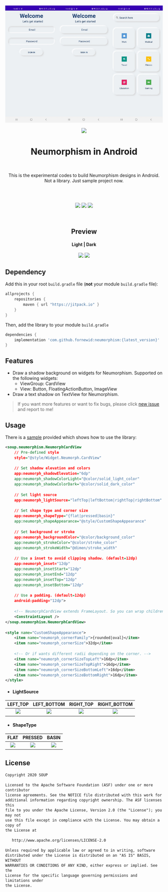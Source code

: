 ![Screenshots](./neumorphism.png)<br/>

<p align="center">
<img height="200" src='https://github.com/fornewid/Neumorphism/blob/master/art/preview.png'/>
</p>

<h1 align="center">Neumorphism in Android</h1><br/>
<p align="center">
  This is the experimental codes to build Neumorphism designs in Android.<br/>
  Not a library. Just sample project now.<br/>
  <br/>
</p>
</br>

<p align="center">
<a href="https://opensource.org/licenses/Apache-2.0"><img src="https://img.shields.io/badge/License-Apache%202.0-blue.svg"/></a>
<a href='https://developer.android.com'><img src='http://img.shields.io/badge/platform-android-green.svg'/></a>
<a href='https://jitpack.io/#fornewid/neumorphism'><img src='https://jitpack.io/v/fornewid/neumorphism.svg'/></a>
</p>
<br/>

<h2 align="center">Preview</h2>
<h4 align="center">Light    |    Dark</h4>
<p align="center">
<img width="300" src="https://github.com/fornewid/Neumorphism/blob/master/art/preview_light.gif"/> <img width="300" src="https://github.com/fornewid/Neumorphism/blob/master/art/preview_dark.gif"/>
</p>

## Dependency

Add this in your root `build.gradle` file (**not** your module `build.gradle` file):

```gradle
allprojects {
    repositories {
        maven { url "https://jitpack.io" }
    }
}
```

Then, add the library to your module `build.gradle`
```gradle
dependencies {
    implementation 'com.github.fornewid:neumorphism:{latest_version}'
}
```

## Features
- Draw a shadow background on widgets for Neumorphism.
  Supported on the following widgets:
  - ViewGroup: CardView
  - View: Button, FloatingActionButton, ImageView
- Draw a text shadow on TextView for Neumorphism.

> If you want more features or want to fix bugs, please click [new issue](https://github.com/fornewid/neumorphism/issues/new/choose) and report to me!

## Usage
There is a [sample](https://github.com/fornewid/neumorphism/tree/master/sample) provided which shows how to use the library:

```xml
<soup.neumorphism.NeumorphCardView
    // Pre-defined style
    style="@style/Widget.Neumorph.CardView"

    // Set shadow elevation and colors
    app:neumorph_shadowElevation="6dp"
    app:neumorph_shadowColorLight="@color/solid_light_color"
    app:neumorph_shadowColorDark="@color/solid_dark_color"

    // Set light source
    app:neumorph_lightSource="leftTop|leftBottom|rightTop|rightBottom"

    // Set shape type and corner size
    app:neumorph_shapeType="{flat|pressed|basin}"
    app:neumorph_shapeAppearance="@style/CustomShapeAppearance"

    // Set background or stroke
    app:neumorph_backgroundColor="@color/background_color"
    app:neumorph_strokeColor="@color/stroke_color"
    app:neumorph_strokeWidth="@dimen/stroke_width"

    // Use a inset to avoid clipping shadow. (default=12dp)
    app:neumorph_inset="12dp"
    app:neumorph_insetStart="12dp"
    app:neumorph_insetEnd="12dp"
    app:neumorph_insetTop="12dp"
    app:neumorph_insetBottom="12dp"

    // Use a padding. (default=12dp)
    android:padding="12dp">

    <!-- NeumorphCardView extends FrameLayout. So you can wrap childrens like this. -->
    <ConstraintLayout />
</soup.neumorphism.NeumorphCardView>

<style name="CustomShapeAppearance">
    <item name="neumorph_cornerFamily">{rounded|oval}</item>
    <item name="neumorph_cornerSize">32dp</item>

    <!-- Or if wants different radii depending on the corner. -->
    <item name="neumorph_cornerSizeTopLeft">16dp</item>
    <item name="neumorph_cornerSizeTopRight">16dp</item>
    <item name="neumorph_cornerSizeBottomLeft">16dp</item>
    <item name="neumorph_cornerSizeBottomRight">16dp</item>
</style>
```

- #### LightSource
| LEFT_TOP | LEFT_BOTTOM | RIGHT_TOP | RIGHT_BOTTOM |
| :--: | :-----: | :---: | :---: |
| <img width="100" src="https://github.com/fornewid/Neumorphism/blob/master/art/lightSource_leftTop.png"/> | <img width="100" src="https://github.com/fornewid/Neumorphism/blob/master/art/lightSource_leftBottom.png"/> | <img width="100" src="https://github.com/fornewid/Neumorphism/blob/master/art/lightSource_rightTop.png"/> | <img width="100" src="https://github.com/fornewid/Neumorphism/blob/master/art/lightSource_rightBottom.png"/> |

- #### ShapeType
| FLAT | PRESSED | BASIN |
| :--: | :-----: | :---: |
| <img width="100" src="https://github.com/fornewid/Neumorphism/blob/master/art/shape_flat.png"/> | <img width="100" src="https://github.com/fornewid/Neumorphism/blob/master/art/shape_pressed.png"/> | <img width="100" src="https://github.com/fornewid/Neumorphism/blob/master/art/shape_basin.png"/> |

## License

```
Copyright 2020 SOUP

Licensed to the Apache Software Foundation (ASF) under one or more contributor
license agreements. See the NOTICE file distributed with this work for
additional information regarding copyright ownership. The ASF licenses this
file to you under the Apache License, Version 2.0 (the "License"); you may not
use this file except in compliance with the License. You may obtain a copy of
the License at

   http://www.apache.org/licenses/LICENSE-2.0

Unless required by applicable law or agreed to in writing, software
distributed under the License is distributed on an "AS IS" BASIS, WITHOUT
WARRANTIES OR CONDITIONS OF ANY KIND, either express or implied. See the
License for the specific language governing permissions and limitations under
the License.
```
